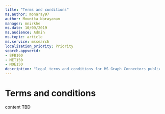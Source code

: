 ```yaml
---
title: "Terms and conditions"
ms.author: monaray97
author: Mounika Narayanan
manager: mnirkhe
ms.date: 10/09/2019
ms.audience: Admin
ms.topic: article
ms.service: mssearch
localization_priority: Priority
search.appverid:
- BFB160
- MET150
- MOE150
description: "legal terms and conditions for MS Graph Connectors public preview"
---
```


# Terms and conditions

content TBD 

